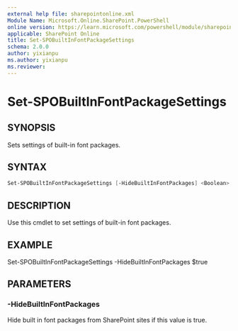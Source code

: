 ```yaml
---
external help file: sharepointonline.xml
Module Name: Microsoft.Online.SharePoint.PowerShell
online version: https://learn.microsoft.com/powershell/module/sharepoint-online/set-spobuiltinfontpackagesettings
applicable: SharePoint Online
title: Set-SPOBuiltInFontPackageSettings
schema: 2.0.0
author: yixianpu
ms.author: yixianpu
ms.reviewer:
---
```


# Set-SPOBuiltInFontPackageSettings

## SYNOPSIS

Sets settings of built-in font packages.
 
## SYNTAX

```powershell
Set-SPOBuiltInFontPackageSettings [-HideBuiltInFontPackages] <Boolean>
```
## DESCRIPTION

Use this cmdlet to set settings of built-in font packages.

## EXAMPLE

Set-SPOBuiltInFontPackageSettings -HideBuiltInFontPackages $true

## PARAMETERS

### -HideBuiltInFontPackages

Hide built in font packages from SharePoint sites if this value is true.
